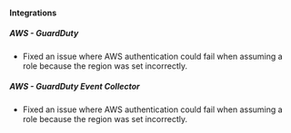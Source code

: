 
#### Integrations

##### AWS - GuardDuty

- Fixed an issue where AWS authentication could fail when assuming a role because the region was set incorrectly.

##### AWS - GuardDuty Event Collector

- Fixed an issue where AWS authentication could fail when assuming a role because the region was set incorrectly.
